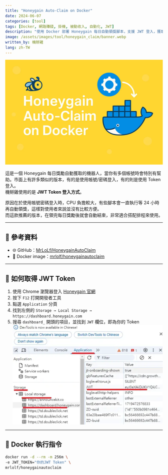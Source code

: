 ```yaml
---
title: "Honeygain Auto-Claim on Docker"
date: 2024-06-07
categories: [tool]
tags: [Docker, 網路賺錢, 掛機, 被動收入, 自動化, JWT]
description: "使用 Docker 部署 Honeygain 每日自動領獎腳本，支援 JWT 登入，獲取完獎勵即退出，適合多帳號與無頭裝置使用。"
image: /assets/images/tool/honeygain_claim/banner.webp
written_by: 機掰雞
lang: zh-TW
---
```


![Honeygain 自動領獎封面圖](/assets/images/tool/honeygain_claim/banner.webp)

這是一個 Honeygain 每日獎勵自動獲取的機器人，當你有多個帳號時會特別有幫助。市面上有許多類似的版本，有的是使用帳號/密碼登入，有的則是使用 Token 登入。  
機掰雞使用的是 **JWT Token 登入方式**。

原因在於使用帳號密碼登入時，CPU 負擔較大，有些腳本會一直執行等 24 小時再自動領獎，這樣對使用者來說並沒有比較方便。  
而這款推薦的版本，在領完每日獎勵後就會自動結束，非常適合搭配排程來使用。

---

## 🔗 參考資料

- 🌐 GitHub：[MrLoLf/HoneygainAutoClaim](https://github.com/MrLoLf/HoneygainAutoClaim)
- 🐳 Docker image：[mrlolf/honeygainautoclaim](https://hub.docker.com/r/mrlolf/honeygainautoclaim)

---

## 🔐 如何取得 JWT Token

1. 使用 Chrome 瀏覽器登入 [Honeygain 官網](https://dashboard.honeygain.com/)
2. 按下 `F12` 打開開發者工具
3. 點選 `Application` 分頁
4. 找到左側的 `Storage → Local Storage → https://dashboard.honeygain.com`
5. 搜尋 `dashboard_` 開頭的項目，並找到 `JWT` 欄位，即為你的 Token
![Honeygain jwt](/assets/images/tool/honeygain_claim/img_1.webp)
---

## 🐳 Docker 執行指令

```bash
docker run -d --rm -m 256m \
-e JWT_TOKEN="你的JWT Token" \
mrlolf/honeygainautoclaim
```
